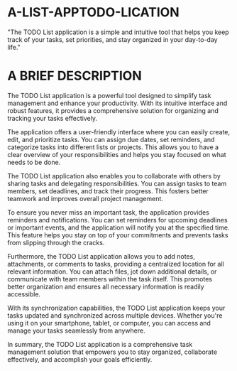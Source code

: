 # A-LIST-APPTODO-LICATION
"The TODO List application is a simple and intuitive tool that helps you keep track of your tasks, set priorities, and stay organized in your day-to-day life."

# A BRIEF DESCRIPTION
The TODO List application is a powerful tool designed to simplify task management and enhance your productivity. With its intuitive interface and robust features, it provides a comprehensive solution for organizing and tracking your tasks effectively.

The application offers a user-friendly interface where you can easily create, edit, and prioritize tasks. You can assign due dates, set reminders, and categorize tasks into different lists or projects. This allows you to have a clear overview of your responsibilities and helps you stay focused on what needs to be done.

The TODO List application also enables you to collaborate with others by sharing tasks and delegating responsibilities. You can assign tasks to team members, set deadlines, and track their progress. This fosters better teamwork and improves overall project management.

To ensure you never miss an important task, the application provides reminders and notifications. You can set reminders for upcoming deadlines or important events, and the application will notify you at the specified time. This feature helps you stay on top of your commitments and prevents tasks from slipping through the cracks.

Furthermore, the TODO List application allows you to add notes, attachments, or comments to tasks, providing a centralized location for all relevant information. You can attach files, jot down additional details, or communicate with team members within the task itself. This promotes better organization and ensures all necessary information is readily accessible.

With its synchronization capabilities, the TODO List application keeps your tasks updated and synchronized across multiple devices. Whether you're using it on your smartphone, tablet, or computer, you can access and manage your tasks seamlessly from anywhere.

In summary, the TODO List application is a comprehensive task management solution that empowers you to stay organized, collaborate effectively, and accomplish your goals efficiently.
